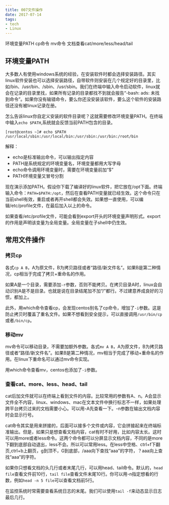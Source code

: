 ```yaml
---
title: 007文件操作
date: 2017-07-14
tags:
- tech
- Linux
---
```


环境变量PATH
cp命令
mv命令
文档查看cat/more/less/head/tail

<!--more-->

## 环境变量PATH
大多数人有使用windows系统的经验，在安装软件时都会选择安装路径。其实linux软件安装也可以选择安装路径，自带软件则安装在几个规定好的目录里，比如/bin、/usr/bin、/sbin、/usr/sbin。我们在终端中输入命令启动软件，linux就会在记录的目录里找，如果所有记录的目录都找不到就会报告“-bash: ads: 未找到命令”。如果你没有输错命令，要么你还没安装该软件，要么这个软件的安装路径还没有被linux记录在册。

怎么告诉linux你自定义安装的软件目录呢？这就需要修改环境变量PATH。在终端中输入`echo $PATH`,系统就会反馈当前PATH包含的目录。
```
[root@centos ~]# echo $PATH
/usr/local/sbin:/usr/local/bin:/usr/sbin:/usr/bin:/root/bin
```

解释：
- echo是标准输出命令，可以输出指定内容
- PATH是系统规定的环境变量名，环境变量都用大写字母
- echo命令调用环境变量时，需要在环境变量前加“$”
- PATH环境变量又冒号分割

现在演示添加PATH。假设你下载了编译好的linux软件，把它放在/opt下面。终端输入命令：`PATH=$PATH:/opt`，然后在查看PATH变量就已经生效。这个命令只在当前shell有效，重启或者再开shell都会失效。如果想一直使用，可以编辑/etc/profile文件，在最后加入以上的命令。

如果查看/etc/profile文件，可能会看到export开头的环境变量声明形式。export的作用是声明该变量为全局变量。全局变量在子shell中仍生效。

## 常用文件操作
### 拷贝cp
各式`cp A B`，A为原文件，B为拷贝路径或者“路径/新文件名”。如果B是第二种情况，cp相当于完成了拷贝+重命名的作用。

如果A是一个目录，需要添加`-r`参数，否则不能拷贝。在拷贝目录A时，linux会自动识别A是不是目录。也就是说在目录结尾加不加“/”都行。不过建意养成良好的习惯，都加上。

此外，用which命令查看cp，会发现centos别名了cp命令，增加了`-i`参数。这是防止拷贝时覆盖了重名文件。如果不想看到安全提示，可以直接调用`/usr/bin/cp`或者`/bin/cp`。

### 移动mv
mv命令可以移动目录，不需要加额外参数。各式`mv A B`，A为原文件，B为拷贝路径或者“路径/新文件名”。如果B是第二种情况，mv相当于完成了移动+重命名的作用。在linux下重命名可以通过mv命令实现。

用which命令查看mv，centos也添加了`-i`参数。

### 查看cat、more、less、head、tail
cat后加文件就可以在终端上看到文件的内容。比较常用的参数有A、n。A会显示文件全不内容，linux、windows、mac在文本文件中换行标志不一样，如果处理跨平台拷贝过来的文档需要小心。可以用-A先查看一下。-n参数在输出文档内容时会显示行号。

cat命令其实是用来拼接的，后面可以接多个文件或内容，它会拼接起来在终端标准输出。但是，如果只是想查看文档内容，cat有时不好用，比如内容太长。这时可以用more或者less命令。这两个命令都可以分屏显示文档内容，不同的是more下翻到底部自动退出，less不会。所以可以常用less。在less中空格、ctrl+f下翻页,ctrl+b上翻页，g到顶不，G到底部，/aaa向下查找“aaa”的字符，？aaa向上查找“aaa”的字符。

如果你只想看文档的头几行或者末尾几行，可以用head、tail命令。默认的，`head file`查看文件前10行，`tail file`查看文件末尾10行。你可以用-n指定想看的行数，例如`head -n 5 file`可以查看文档前5行。

在监控系统时常需要查看系统日志的末尾。我们可以使用`tail -f`来动态显示日志最后几行。
